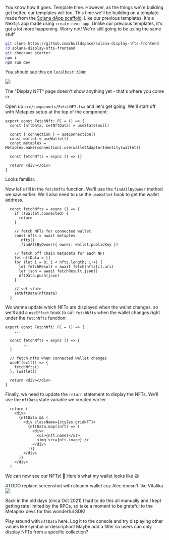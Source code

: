 You know how it goes. Template time. However, as the things we're building get better, our templates will too. This time we'll be building on a template made from the [Solana dApp scaffold](https://github.com/solana-labs/dapp-scaffold). Like our previous templates, it's a Next.js app made using `create-next-app`. Unlike our previous templates, it's got a lot more happening. Worry not! We're still going to be using the same stuff

```bash
git clone https://github.com/buildspace/solana-display-nfts-frontend
cd solana-display-nfts-frontend
git checkout starter
npm i
npm run dev
```

You should see this on `localhost:3000`:

![](https://hackmd.io/_uploads/Skn7dJhXo.png)

The "Display NFT" page doesn't show anything yet - that's where you come in.

Open up `src/components/FetchNFT.tsx` and let's get going. We'll start off with Metaplex setup at the top of the component:
```tsx
export const FetchNft: FC = () => {
  const [nftData, setNftData] = useState(null)

  const { connection } = useConnection()
  const wallet = useWallet()
  const metaplex = Metaplex.make(connection).use(walletAdapterIdentity(wallet))

  const fetchNfts = async () => {}

  return <div></div>
}
```

Looks familiar.

Now let's fill in the `fetchNfts` function. We'll use the `findAllByOwner` method we saw earlier. We'll also need to use the `useWallet` hook to get the wallet address. 

```tsx
  const fetchNfts = async () => {
    if (!wallet.connected) {
      return
    }

    // fetch NFTs for connected wallet
    const nfts = await metaplex
      .nfts()
      .findAllByOwner({ owner: wallet.publicKey })

    // fetch off chain metadata for each NFT
    let nftData = []
    for (let i = 0; i < nfts.length; i++) {
      let fetchResult = await fetch(nfts[i].uri)
      let json = await fetchResult.json()
      nftData.push(json)
    }

    // set state
    setNftData(nftData)
  }
```

We wanna update which NFTs are displayed when the wallet changes, so we'll add a `useEffect` hook to call `fetchNfts` when the wallet changes right under the `fetchNfts` function:

```tsx
export const FetchNft: FC = () => {
	...

  const fetchNfts = async () => {
		...
  }

  // fetch nfts when connected wallet changes
  useEffect(() => {
    fetchNfts()
  }, [wallet])

  return <div></div>
}
```

Finally, we need to update the `return` statement to display the NFTs. We'll use the `nftData` state variable we created earlier.

```tsx
  return (
    <div>
      {nftData && (
        <div className={styles.gridNFT}>
          {nftData.map((nft) => (
            <div>
              <ul>{nft.name}</ul>
              <img src={nft.image} />
            </div>
          ))}
        </div>
      )}
    </div>
  )
```

We can now see our NFTs! 🎉 Here's what my wallet looks like 😆

#TODO replace screenshot with cleaner wallet cuz Alec doesn't like Vitalika
![](https://hackmd.io/_uploads/SyhDsk2mo.png)

Back in the old days (circa Oct 2021) I had to do this all manually and I kept getting rate limited by the RPCs, so take a moment to be grateful to the Metaplex devs for this wonderful SDK!

Play around with `nftData` here. Log it to the console and try displaying other values like symbol or description! Maybe add a filter so users can only display NFTs from a specific collection? 
